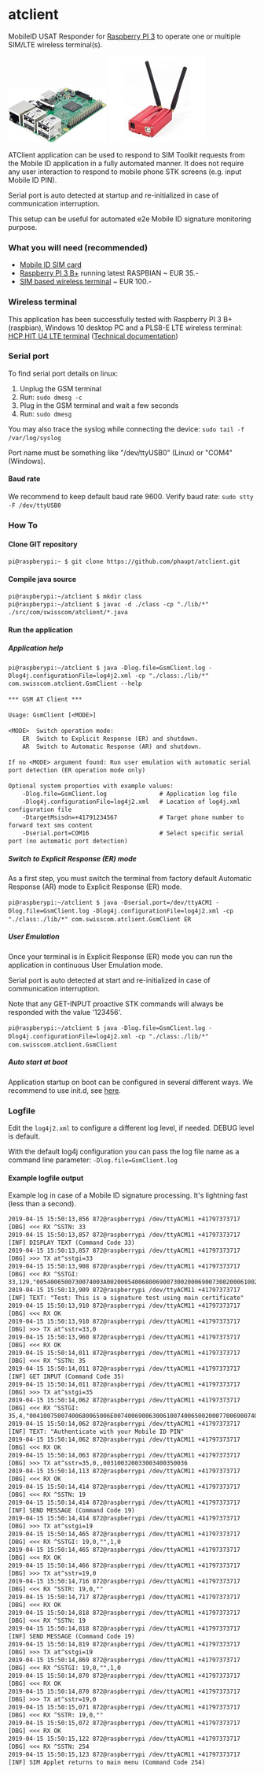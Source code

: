 # atclient
MobileID USAT Responder for [Raspberry PI 3](https://www.raspberrypi.org/products/raspberry-pi-3-model-b-plus) to operate one or multiple SIM/LTE wireless terminal(s).

![Raspberry PI 3 B+](img/raspi.jpg?raw=true "Raspberry PI 3 B+") ![HCP HIT wireless terminal](img/hitu4.jpg?raw=true "HCP HIT wireless terminal")

ATClient application can be used to respond to SIM Toolkit requests from the Mobile ID application in a fully automated manner. It does not require any user interaction to respond to mobile phone STK screens (e.g. input Mobile ID PIN). 

Serial port is auto detected at startup and re-initialized in case of communication interruption.

This setup can be useful for automated e2e Mobile ID signature monitoring purpose.

### What you will need (recommended)

- [Mobile ID SIM card](https://mobileid.ch)
- [Raspberry PI 3 B+](https://www.raspberrypi.org/products/raspberry-pi-3-model-b-plus) running latest RASPBIAN ~ EUR 35.-
- [SIM based wireless terminal](http://electronicshcp.com/product/hit-u4-lte) ~ EUR 100.-

### Wireless terminal

This application has been successfully tested with Raspberry PI 3 B+ (raspbian), Windows 10 desktop PC and a PLS8-E LTE wireless terminal: [HCP HIT U4 LTE terminal](http://electronicshcp.com/product/hit-u4-lte) ([Technical documentation](https://developer.gemalto.com/documentation/pls8-e-technical-documentation))

### Serial port

To find serial port details on linux:

1. Unplug the GSM terminal
2. Run: `sudo dmesg -c`
3. Plug in the GSM terminal and wait a few seconds
4. Run: `sudo dmesg`

You may also trace the syslog while connecting the device: `sudo tail -f /var/log/syslog`

Port name must be something like "/dev/ttyUSB0" (Linux) or "COM4" (Windows).

#### Baud rate

We recommend to keep default baud rate 9600. 
Verify baud rate: `sudo stty -F /dev/ttyUSB0`

### How To

#### Clone GIT repository
```
pi@raspberypi:~ $ git clone https://github.com/phaupt/atclient.git
```

#### Compile java source
```
pi@raspberypi:~/atclient $ mkdir class
pi@raspberypi:~/atclient $ javac -d ./class -cp "./lib/*" ./src/com/swisscom/atclient/*.java
```

#### Run the application

##### Application help
```
pi@raspberypi:~/atclient $ java -Dlog.file=GsmClient.log -Dlog4j.configurationFile=log4j2.xml -cp "./class:./lib/*" com.swisscom.atclient.GsmClient --help

*** GSM AT Client ***

Usage: GsmClient [<MODE>]

<MODE>	Switch operation mode:
	ER	Switch to Explicit Response (ER) and shutdown.
	AR	Switch to Automatic Response (AR) and shutdown.

If no <MODE> argument found: Run user emulation with automatic serial port detection (ER operation mode only)

Optional system properties with example values:
	-Dlog.file=GsmClient.log               # Application log file
	-Dlog4j.configurationFile=log4j2.xml   # Location of log4j.xml configuration file
	-DtargetMsisdn=+41791234567            # Target phone number to forward text sms content
	-Dserial.port=COM16                    # Select specific serial port (no automatic port detection)
```

##### Switch to Explicit Response (ER) mode

As a first step, you must switch the terminal from factory default Automatic Response (AR) mode to Explicit Response (ER) mode.

`pi@raspberypi:~/atclient $ java -Dserial.port=/dev/ttyACM1 -Dlog.file=GsmClient.log -Dlog4j.configurationFile=log4j2.xml -cp "./class:./lib/*" com.swisscom.atclient.GsmClient ER`

##### User Emulation

Once your terminal is in Explicit Response (ER) mode you can run the application in continuous User Emulation mode.

Serial port is auto detected at start and re-initialized in case of communication interruption.

Note that any GET-INPUT proactive STK commands will always be responded with the value '123456'.

`pi@raspberypi:~/atclient $ java -Dlog.file=GsmClient.log -Dlog4j.configurationFile=log4j2.xml -cp "./class:./lib/*" com.swisscom.atclient.GsmClient`

##### Auto start at boot

Application startup on boot can be configured in several different ways. We recommend to use init.d, see [here](init.d/).

### Logfile

Edit the `log4j2.xml` to configure a different log level, if needed. DEBUG level is default.

With the default log4j configuration you can pass the log file name as a command line parameter: `-Dlog.file=GsmClient.log`

#### Example logfile output

Example log in case of a Mobile ID signature processing. It's lightning fast (less than a second).
```
2019-04-15 15:50:13,856 872@raspberrypi /dev/ttyACM11 +41797373717 [DBG] <<< RX ^SSTN: 33
2019-04-15 15:50:13,857 872@raspberrypi /dev/ttyACM11 +41797373717 [INF] DISPLAY TEXT (Command Code 33)
2019-04-15 15:50:13,857 872@raspberrypi /dev/ttyACM11 +41797373717 [DBG] >>> TX at^sstgi=33
2019-04-15 15:50:13,908 872@raspberrypi /dev/ttyACM11 +41797373717 [DBG] <<< RX ^SSTGI: 33,129,"0054006500730074003A00200054006800690073002000690073002000610020007300690067006E00610074007500720065002000740065007300740020007500730069006E00670020006D00610069006E002000630065007200740069006600690063006100740065",0,1,0
2019-04-15 15:50:13,909 872@raspberrypi /dev/ttyACM11 +41797373717 [INF] TEXT: "Test: This is a signature test using main certificate"
2019-04-15 15:50:13,910 872@raspberrypi /dev/ttyACM11 +41797373717 [DBG] <<< RX OK
2019-04-15 15:50:13,910 872@raspberrypi /dev/ttyACM11 +41797373717 [DBG] >>> TX at^sstr=33,0
2019-04-15 15:50:13,960 872@raspberrypi /dev/ttyACM11 +41797373717 [DBG] <<< RX OK
2019-04-15 15:50:14,011 872@raspberrypi /dev/ttyACM11 +41797373717 [DBG] <<< RX ^SSTN: 35
2019-04-15 15:50:14,011 872@raspberrypi /dev/ttyACM11 +41797373717 [INF] GET INPUT (Command Code 35)
2019-04-15 15:50:14,011 872@raspberrypi /dev/ttyACM11 +41797373717 [DBG] >>> TX at^sstgi=35
2019-04-15 15:50:14,062 872@raspberrypi /dev/ttyACM11 +41797373717 [DBG] <<< RX ^SSTGI: 35,4,"00410075007400680065006E0074006900630061007400650020007700690074006800200079006F007500720020004D006F00620069006C0065002000490044002000500049004E",1,15,"",1,0
2019-04-15 15:50:14,062 872@raspberrypi /dev/ttyACM11 +41797373717 [INF] TEXT: "Authenticate with your Mobile ID PIN"
2019-04-15 15:50:14,062 872@raspberrypi /dev/ttyACM11 +41797373717 [DBG] <<< RX OK
2019-04-15 15:50:14,063 872@raspberrypi /dev/ttyACM11 +41797373717 [DBG] >>> TX at^sstr=35,0,,003100320033003400350036
2019-04-15 15:50:14,113 872@raspberrypi /dev/ttyACM11 +41797373717 [DBG] <<< RX OK
2019-04-15 15:50:14,414 872@raspberrypi /dev/ttyACM11 +41797373717 [DBG] <<< RX ^SSTN: 19
2019-04-15 15:50:14,414 872@raspberrypi /dev/ttyACM11 +41797373717 [INF] SEND MESSAGE (Command Code 19)
2019-04-15 15:50:14,414 872@raspberrypi /dev/ttyACM11 +41797373717 [DBG] >>> TX at^sstgi=19
2019-04-15 15:50:14,465 872@raspberrypi /dev/ttyACM11 +41797373717 [DBG] <<< RX ^SSTGI: 19,0,"",1,0
2019-04-15 15:50:14,465 872@raspberrypi /dev/ttyACM11 +41797373717 [DBG] <<< RX OK
2019-04-15 15:50:14,466 872@raspberrypi /dev/ttyACM11 +41797373717 [DBG] >>> TX at^sstr=19,0
2019-04-15 15:50:14,716 872@raspberrypi /dev/ttyACM11 +41797373717 [DBG] <<< RX ^SSTR: 19,0,""
2019-04-15 15:50:14,717 872@raspberrypi /dev/ttyACM11 +41797373717 [DBG] <<< RX OK
2019-04-15 15:50:14,818 872@raspberrypi /dev/ttyACM11 +41797373717 [DBG] <<< RX ^SSTN: 19
2019-04-15 15:50:14,818 872@raspberrypi /dev/ttyACM11 +41797373717 [INF] SEND MESSAGE (Command Code 19)
2019-04-15 15:50:14,819 872@raspberrypi /dev/ttyACM11 +41797373717 [DBG] >>> TX at^sstgi=19
2019-04-15 15:50:14,869 872@raspberrypi /dev/ttyACM11 +41797373717 [DBG] <<< RX ^SSTGI: 19,0,"",1,0
2019-04-15 15:50:14,870 872@raspberrypi /dev/ttyACM11 +41797373717 [DBG] <<< RX OK
2019-04-15 15:50:14,870 872@raspberrypi /dev/ttyACM11 +41797373717 [DBG] >>> TX at^sstr=19,0
2019-04-15 15:50:15,071 872@raspberrypi /dev/ttyACM11 +41797373717 [DBG] <<< RX ^SSTR: 19,0,""
2019-04-15 15:50:15,072 872@raspberrypi /dev/ttyACM11 +41797373717 [DBG] <<< RX OK
2019-04-15 15:50:15,122 872@raspberrypi /dev/ttyACM11 +41797373717 [DBG] <<< RX ^SSTN: 254
2019-04-15 15:50:15,123 872@raspberrypi /dev/ttyACM11 +41797373717 [INF] SIM Applet returns to main menu (Command Code 254)
```
